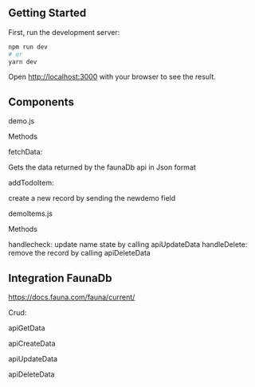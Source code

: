 ## Getting Started

First, run the development server:

```bash
npm run dev
# or
yarn dev
```

Open [http://localhost:3000](http://localhost:3000) with your browser to see the result.

## Components
demo.js

Methods

fetchData:

Gets the data returned by the faunaDb api in Json format

addTodoItem:

create a new record by sending the newdemo field

demoItems.js

Methods


handlecheck:
update name state by calling apiUpdateData
handleDelete:
remove the record by calling apiDeleteData

## Integration FaunaDb
https://docs.fauna.com/fauna/current/

Crud:

apiGetData

apiCreateData

apiUpdateData

apiDeleteData




